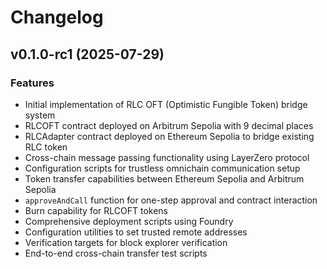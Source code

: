 # Changelog

## v0.1.0-rc1 (2025-07-29)

### Features
- Initial implementation of RLC OFT (Optimistic Fungible Token) bridge system
- RLCOFT contract deployed on Arbitrum Sepolia with 9 decimal places
- RLCAdapter contract deployed on Ethereum Sepolia to bridge existing RLC token
- Cross-chain message passing functionality using LayerZero protocol
- Configuration scripts for trustless omnichain communication setup
- Token transfer capabilities between Ethereum Sepolia and Arbitrum Sepolia
- `approveAndCall` function for one-step approval and contract interaction
- Burn capability for RLCOFT tokens
- Comprehensive deployment scripts using Foundry
- Configuration utilities to set trusted remote addresses
- Verification targets for block explorer verification
- End-to-end cross-chain transfer test scripts